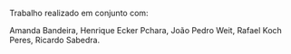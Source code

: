 Trabalho realizado em conjunto com:

  Amanda Bandeira, Henrique Ecker Pchara, João Pedro Weit, Rafael Koch Peres, Ricardo Sabedra.
